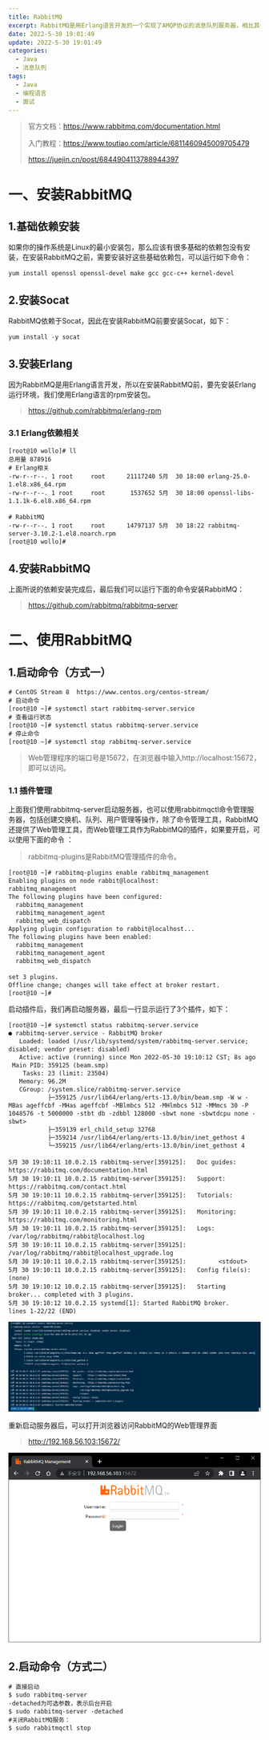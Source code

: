 ```yaml
---
title: RabbitMQ
excerpt: RabbitMQ是用Erlang语言开发的一个实现了AMQP协议的消息队列服务器，相比其他同类型的消息队列，最大的特点在保证可观的单机吞吐量的同时，延时方面非常出色。
date: 2022-5-30 19:01:49
update: 2022-5-30 19:01:49
categories: 
  - Java
  - 消息队列
tags: 
  - Java
  - 编程语言
  - 面试 
---
```


> 官方文档：https://www.rabbitmq.com/documentation.html
>
> 入门教程：https://www.toutiao.com/article/6811460945009705479
>
> https://juejin.cn/post/6844904113788944397

# 一、安装RabbitMQ

## 1.基础依赖安装

如果你的操作系统是Linux的最小安装包，那么应该有很多基础的依赖包没有安装，在安装RabbitMQ之前，需要安装好这些基础依赖包，可以运行如下命令：

```
yum install openssl openssl-devel make gcc gcc-c++ kernel-devel
```

## 2.安装Socat

RabbitMQ依赖于Socat，因此在安装RabbitMQ前要安装Socat，如下：

```
yum install -y socat
```

## 3.安装Erlang

因为RabbitMQ是用Erlang语言开发，所以在安装RabbitMQ前，要先安装Erlang运行环境，我们使用Erlang语言的rpm安装包。

> https://github.com/rabbitmq/erlang-rpm

### 3.1 Erlang依赖相关

```
[root@10 wollo]# ll
总用量 878916
# Erlang相关
-rw-r--r--. 1 root     root      21117240 5月  30 18:00 erlang-25.0-1.el8.x86_64.rpm
-rw-r--r--. 1 root     root       1537652 5月  30 18:00 openssl-libs-1.1.1k-6.el8.x86_64.rpm

# RabbitMQ
-rw-r--r--. 1 root     root      14797137 5月  30 18:22 rabbitmq-server-3.10.2-1.el8.noarch.rpm
[root@10 wollo]# 
```

## 4.安装RabbitMQ

上面所说的依赖安装完成后，最后我们可以运行下面的命令安装RabbitMQ：

> https://github.com/rabbitmq/rabbitmq-server



# 二、使用RabbitMQ

## 1.启动命令（方式一）

```
# CentOS Stream 8  https://www.centos.org/centos-stream/
# 启动命令
[root@10 ~]# systemctl start rabbitmq-server.service
# 查看运行状态
[root@10 ~]# systemctl status rabbitmq-server.service
# 停止命令
[root@10 ~]# systemctl stop rabbitmq-server.service
```

> Web管理程序的端口号是15672，在浏览器中输入http://localhost:15672，即可以访问。



### 1.1 插件管理

上面我们使用rabbitmq-server启动服务器，也可以使用rabbitmqctl命令管理服务器，包括创建交换机、队列、用户管理等操作，除了命令管理工具，RabbitMQ还提供了Web管理工具，而Web管理工具作为RabbitMQ的插件，如果要开启，可以使用下面的命令 ：

> rabbitmq-plugins是RabbitMQ管理插件的命令。

```shell
[root@10 ~]# rabbitmq-plugins enable rabbitmq_management
Enabling plugins on node rabbit@localhost:
rabbitmq_management
The following plugins have been configured:
  rabbitmq_management
  rabbitmq_management_agent
  rabbitmq_web_dispatch
Applying plugin configuration to rabbit@localhost...
The following plugins have been enabled:
  rabbitmq_management
  rabbitmq_management_agent
  rabbitmq_web_dispatch

set 3 plugins.
Offline change; changes will take effect at broker restart.
[root@10 ~]# 
```

启动插件后，我们再启动服务器，最后一行显示运行了3个插件，如下：

```
[root@10 ~]# systemctl status rabbitmq-server.service
● rabbitmq-server.service - RabbitMQ broker
   Loaded: loaded (/usr/lib/systemd/system/rabbitmq-server.service; disabled; vendor preset: disabled)
   Active: active (running) since Mon 2022-05-30 19:10:12 CST; 8s ago
 Main PID: 359125 (beam.smp)
    Tasks: 23 (limit: 23504)
   Memory: 96.2M
   CGroup: /system.slice/rabbitmq-server.service
           ├─359125 /usr/lib64/erlang/erts-13.0/bin/beam.smp -W w -MBas ageffcbf -MHas ageffcbf -MBlmbcs 512 -MHlmbcs 512 -MMmcs 30 -P 1048576 -t 5000000 -stbt db -zdbbl 128000 -sbwt none -sbwtdcpu none -sbwt>
           ├─359139 erl_child_setup 32768
           ├─359214 /usr/lib64/erlang/erts-13.0/bin/inet_gethost 4
           └─359215 /usr/lib64/erlang/erts-13.0/bin/inet_gethost 4

5月 30 19:10:11 10.0.2.15 rabbitmq-server[359125]:   Doc guides:  https://rabbitmq.com/documentation.html
5月 30 19:10:11 10.0.2.15 rabbitmq-server[359125]:   Support:     https://rabbitmq.com/contact.html
5月 30 19:10:11 10.0.2.15 rabbitmq-server[359125]:   Tutorials:   https://rabbitmq.com/getstarted.html
5月 30 19:10:11 10.0.2.15 rabbitmq-server[359125]:   Monitoring:  https://rabbitmq.com/monitoring.html
5月 30 19:10:11 10.0.2.15 rabbitmq-server[359125]:   Logs: /var/log/rabbitmq/rabbit@localhost.log
5月 30 19:10:11 10.0.2.15 rabbitmq-server[359125]:         /var/log/rabbitmq/rabbit@localhost_upgrade.log
5月 30 19:10:11 10.0.2.15 rabbitmq-server[359125]:         <stdout>
5月 30 19:10:11 10.0.2.15 rabbitmq-server[359125]:   Config file(s): (none)
5月 30 19:10:12 10.0.2.15 rabbitmq-server[359125]:   Starting broker... completed with 3 plugins.
5月 30 19:10:12 10.0.2.15 systemd[1]: Started RabbitMQ broker.
lines 1-22/22 (END)
```

![image-20220530191053041](../images/image-20220530191053041.png)

重新启动服务器后，可以打开浏览器访问RabbitMQ的Web管理界面

> http://192.168.56.103:15672/

![image-20220530191437584](../images/image-20220530191437584.png)





## 2.启动命令（方式二）

```
# 直接启动
$ sudo rabbitmq-server
-detached为可选参数，表示后台开启
$ sudo rabbitmq-server -detached
#关闭RabbitMQ服务：  
$ sudo rabbitmqctl stop  
```

